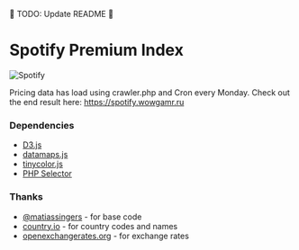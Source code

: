 :construction: TODO: Update README :construction:

# Spotify Premium Index

![Spotify](https://snag.gy/JPYTUp.jpg)

Pricing data has load using crawler.php and Cron every Monday.
Check out the end result here: <https://spotify.wowgamr.ru>

### Dependencies
- [D3.js](https://d3js.org)
- [datamaps.js](https://datamaps.github.io)
- [tinycolor.js](https://bgrins.github.io/TinyColor)
- [PHP Selector](https://github.com/tj/php-selector)


### Thanks
- [@matiassingers](https://github.com/matiassingers) - for base code
- [country.io](http://country.io/data/) - for country codes and names
- [openexchangerates.org](https://openexchangerates.org) - for exchange rates
